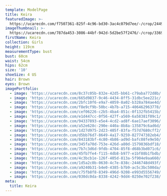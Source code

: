 ```yaml
---
template: ModelPage
title: Keira
featuredImage: >-
  https://ucarecdn.com/f7507361-825f-4c96-bd30-3ac4c079d7ee/-/crop/2449x1129/0,0/-/preview/
imageThumbnail: >-
  https://ucarecdn.com/787da453-3086-44bf-942d-5d2be57f2476/-/crop/3369x5075/0,0/-/preview/
firstName: Keira
collection: Girls
height: 119cm
measurementType: bust
bust: 60cm
waist: 54cm
hips: 62cm
size: '10'
shoeSize: 4 US
hair: Brown
eyes: Brown
imagePortfolio:
  - image: 'https://ucarecdn.com/8c37c05b-832e-42d5-bb61-c79aba772d8b/'
  - image: 'https://ucarecdn.com/665d9837-9c46-4434-8ff5-31dbc5ee221c/'
  - image: 'https://ucarecdn.com/2bfc10f6-e9a7-4059-8a02-b328a784ae4d/'
  - image: 'https://ucarecdn.com/f8e9cf9b-50bc-4b7b-a715-406462963778/'
  - image: 'https://ucarecdn.com/cef06226-c2b5-4ba4-851c-0f132fb5415b/'
  - image: 'https://ucarecdn.com/e1d447cc-0f56-427f-a569-6a58381f09c1/'
  - image: 'https://ucarecdn.com/94337893-e5e4-4cd2-ad8f-6ae17aef3096/'
  - image: 'https://ucarecdn.com/a52e628c-290e-440a-8b8a-135879c6ad6d/'
  - image: 'https://ucarecdn.com/1d27d975-2d23-405f-83fa-f57d7680cff2/'
  - image: 'https://ucarecdn.com/d5bb76d7-8649-4a17-9259-827747382eb4/'
  - image: 'https://ucarecdn.com/843183bf-4c80-4b86-ad9d-bafc08fe9e50/'
  - image: 'https://ucarecdn.com/345fa70d-753e-426d-a80d-1579836bdf18/'
  - image: 'https://ucarecdn.com/7b7c3d6d-9fdb-4704-85f8-d68b3bd071c6/'
  - image: 'https://ucarecdn.com/45fb7fe4-f115-4db8-b977-e1bf88b1fbdb/'
  - image: 'https://ucarecdn.com/4c3bcb1e-126f-405d-813a-5f904e9aa660/'
  - image: 'https://ucarecdn.com/1d5a2c0b-0630-4c7e-838c-2446748d493f/'
  - image: 'https://ucarecdn.com/a9240b31-b4e0-4385-b7b9-ac5c3bc500da/'
  - image: 'https://ucarecdn.com/c75fb8f8-8349-496d-9208-e993d5556749/'
  - image: 'https://ucarecdn.com/030dc0da-8338-4242-9dd4-0250e702f238/'
meta:
  title: Keira
---
```


